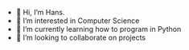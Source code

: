 - 👋 Hi, I’m Hans.
- 👀 I’m interested in Computer Science 
- 🌱 I’m currently learning how to program in Python 
- 💞️ I’m looking to collaborate on  projects

<!---
lhans2021/lhans2021 is a ✨ special ✨ repository because its `README.md` (this file) appears on your GitHub profile.
You can click the Preview link to take a look at your changes.
--->
